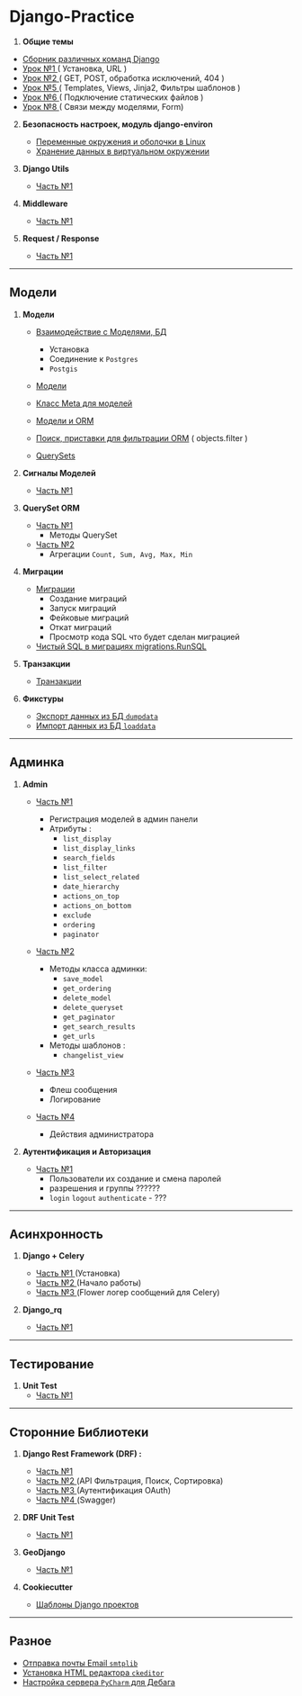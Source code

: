 # Django-Practice

1. **Общие темы**
 - [Сборник различных команд Django](Django/django_commands.md)
 - [Урок №1 ](Django/django_1.md) ( Установка, URL )
 - [Урок №2 ](Django/django_2.md) ( GET, POST, обработка исключений, 404 )
 - [Урок №5 ](Django/django_5.md) ( Templates, Views, Jinja2, Фильтры шаблонов )
 - [Урок №6 ](Django/django_6.md) ( Подключение статических файлов )
 - [Урок №8 ](Django/django_8.md) ( Связи между моделями, Form)

2. **Безопасность настроек, модуль django-environ**
   - [ Переменные окружения и оболочки в Linux ](Django/environment_1.md)
   - [ Хранение данных в виртуальном окружении ](Django/venv_1.md)
   

3. **Django Utils**
   - [ Часть №1 ](Django/django_utils_1.md)

   
4. **Middleware**    
   - [ Часть №1 ](Django/mid_1.md)
   

5. **Request / Response**
   - [ Часть №1 ](Django/request_1.md)


---
Модели
---

1. **Модели**
      - [Взаимодействие с Моделями, БД ](models/django_sql_1.md)
        - Установка 
        - Соединение к `Postgres`
        - `Postgis`      

      - [Модели](models/django_models.md)
      - [Класс Meta для моделей](Django//django_sql_2.md)
      - [Модели и ORM](models/django_sql_3.md)
      - [Поиск, приставки для фильтрации ORM](models/django_sql_4.md) ( objects.filter )
      - [QuerySets](models/django_sql_5.md)


2. **Сигналы Моделей**
      - [ Часть №1 ](models/signals_1.md)


3. **QuerySet ORM**
      - [ Часть №1 ](models/orm_1.md)
        - Методы QuerySet
      - [ Часть №2 ](models/orm_2.md)
        - Агрегации `Count, Sum, Avg, Max, Min` 


4. **Миграции**
      - [ Миграции ](models/migrate_1.md)
        - Создание миграций
        - Запуск миграций
        - Фейковые миграций
        - Откат миграций
        - Просмотр кода SQL что будет сделан миграцией
      - [ Чистый SQL в миграциях  migrations.RunSQL ](models/migrate_2.md) 


5. **Транзакции** 
   - [ Транзакции ](models/transactions_1.md)


6. **Фикстуры**
   - [ Экспорт данных из БД `dumpdata` ](models/dumpdata_1.md)
   - [ Импорт данных из БД `loaddata` ](models/loaddata_1.md)


---
Админка
---

1. **Admin**
   - [ Часть №1 ](admin/admin_1.md) 
     - Регистрация моделей в админ панели
     - Атрибуты : 
       - `list_display` 
       - `list_display_links`
       - `search_fields` 
       - `list_filter`
       - `list_select_related`
       - `date_hierarchy`
       - `actions_on_top`
       - `actions_on_bottom`
       - `exclude`
       - `ordering`
       - `paginator` 
     
   - [ Часть №2 ](admin/admin_2.md) 
     - Методы класса админки:
       - `save_model`
       - `get_ordering`
       - `delete_model`
       - `delete_queryset`
       - `get_paginator`
       - `get_search_results`
       - `get_urls`
     - Методы шаблонов : 
       - `changelist_view`
       
   - [ Часть №3 ](admin/admin_3.md)
     - Флеш сообщения
     - Логирование
     
   - [ Часть №4 ](admin/admin_4.md)
     - Действия администратора


6. **Аутентификация и Авторизация**
   - [ Часть №1 ](Auth/auth_1.md)
     - Пользователи их создание и смена паролей 
     - разрешения и группы ??????
     - `login` `logout` `authenticate` - ??? 
     



[comment]: <> (   - [ Часть №10 ]&#40;admin/admin_10.md&#41;)

[comment]: <> (     - Действия администратора `actions`)

[comment]: <> (     - Метод `get_urls`)

[comment]: <> (     - Пользовательские мтоды в `list_display`)

[comment]: <> (     - Как отключить экранирование `HTML`)

[comment]: <> (     - Редирект на страницу админки)

---
Асинхронность
---

1. **Django + Celery**
   - [ Часть №1 ](async/celery_1.md) (Установка)
   - [ Часть №2 ](async/celery_2.md) (Начало работы)
   - [ Часть №3 ](async/celery_3.md) (Flower логер сообщений для Celery)


2. **Django_rq**
   - [ Часть №1 ](async/django_rq_1.md)

---
Тестирование
---
 
1. **Unit Test**
   - [ Часть №1 ](Django/UnitTest_1.md)


---
Сторонние Библиотеки
---

1. **Django Rest Framework (DRF) :**
      - [ Часть №1 ](DRF/drf_1.md)
      - [ Часть №2 ](DRF/drf_2.md) (API Фильтрация, Поиск, Сортировка)
      - [ Часть №3 ](DRF/drf_3.md) (Аутентификация OAuth)
      - [ Часть №4 ](DRF/drf_4.md) (Swagger)
      

2.  **DRF Unit Test**
      - [ Часть №1 ](DRF/DRFUnitTest_1.md)


3. **GeoDjango**
      - [ Часть №1 ](Django/geo_django_1.md)

   
4. **Cookiecutter**
      - [ Шаблоны Django проектов ](Django/cookiecutter_1.md)
   

---
Разное
---

 - [Отправка почты Email `smtplib`](other/email.md)
 - [Установка HTML редактора `ckeditor`](other/ckeditor.md)
 - [Настройка сервера `PyCharm` для Дебага](other/debug_server.md)
